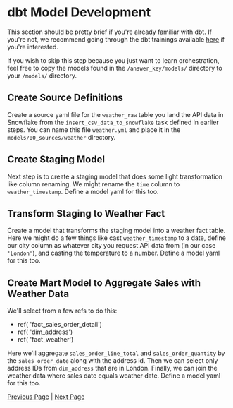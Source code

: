 # dbt Model Development
This section should be pretty brief if you're already familiar with dbt. If you're not, we recommend going through the dbt trainings available [here](https://github.com/analytics8/dbt/tree/main/Training) if you're interested.

If you wish to skip this step because you just want to learn orchestration, feel free to copy the models found in the `/answer_key/models/` directory to your `/models/` directory.

## Create Source Definitions
Create a source yaml file for the `weather_raw` table you land the API data in Snowflake from the `insert_csv_data_to_snowflake` task defined in earlier steps. You can name this file `weather.yml` and place it in the `models/00_sources/weather` directory.

## Create Staging Model
Next step is to create a staging model that does some light transformation like column renaming. We might rename the `time` column to `weather_timestamp`. Define a model yaml for this too.

## Transform Staging to Weather Fact
Create a model that transforms the staging model into a weather fact table. Here we might do a few things like cast `weather_timestamp` to a date, define our city column as whatever city you request API data from (in our case `'London'`), and casting the temperature to a number. Define a model yaml for this too.

## Create Mart Model to Aggregate Sales with Weather Data
We'll select from a few refs to do this:
- ref( 'fact_sales_order_detail')
- ref( 'dim_address')
- ref( 'fact_weather')


Here we'll aggregate `sales_order_line_total` and `sales_order_quantity` by the `sales_order_date` along with the address id. Then we can select only address IDs from `dim_address` that are in London. Finally, we can join the weather data where sales date equals weather date. Define a model yaml for this too.

[Previous Page](05_deployments.md) | [Next Page](07_trigger_pipeline.md)
